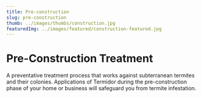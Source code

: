 ```yaml
---
title: Pre-construction
slug: pre-construction
thumb: ../images/thumbs/construction.jpg
featuredImg: ../images/featured/construction-featured.jpg
---
```


# Pre-Construction Treatment

A preventative treatment process that works against subterranean termites and their colonies. Applications of Termidor during the pre-construction phase of your home or business will safeguard you from termite infestation.